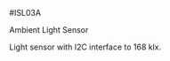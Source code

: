 <!--- Created:2017-01-02T13:58:39.596928: ---> 
<!--- Author:Mlab: ---> 
<!--- AuthorEmail:email@mlab.cz: ---> 
<!--- Tags:None: ---> 
<!--- Ust:None: ---> 
<!--- Name:ISL03A: --->
#ISL03A 
<!--- LongName --->
Ambient Light Sensor
<!--- ELongName ---> 

<!--- Lead --->
Light sensor with I2C interface to 168 klx.
<!--- ELead ---> 


​
​
<!--- Description --->
<!--- EDescription --->
<!--- Content --->
<!--- EContent --->
            